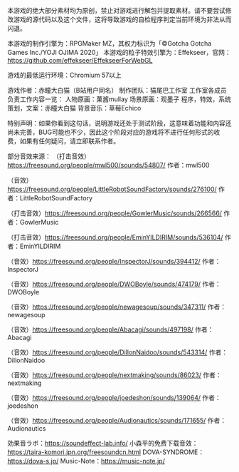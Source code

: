 本游戏的绝大部分素材均为原创，禁止对游戏进行解包并提取素材。请不要尝试修改游戏的源代码以及这个文件，这将导致游戏的自检程序判定当前环境为非法从而闪退。

本游戏的制作引擎为：RPGMaker MZ，其权力标识为「©Gotcha Gotcha Games Inc./YOJI OJIMA 2020」
本游戏的粒子特效引擎为：Effekseer，官网：https://github.com/effekseer/EffekseerForWebGL

游戏的最低运行环境：Chromium 57以上

游戏作者：赤瞳大白猫（B站用户同名）
制作团队：猫尾巴工作室
工作室各成员负责工作内容一览：
人物原画：菓酱mullay
场景原画：观墨子
程序，特效，系统策划，文案：赤瞳大白猫
背景音乐：草莓Echico

特别声明：如果你看到这句话，说明游戏还处于测试阶段，这意味着功能和内容还尚未完善，BUG可能也不少，因此这个阶段对应的游戏将不进行任何形式的收费，如果有任何疑问，请立即联系作者。

部分音效来源：
（打击音效）https://freesound.org/people/mwl500/sounds/54807/
作者：mwl500

（音效）https://freesound.org/people/LittleRobotSoundFactory/sounds/276100/
作者：LittleRobotSoundFactory

（打击音效）https://freesound.org/people/GowlerMusic/sounds/266566/
作者：GowlerMusic

（打击音效）https://freesound.org/people/EminYILDIRIM/sounds/536104/
作者：EminYILDIRIM

（音效）https://freesound.org/people/InspectorJ/sounds/394412/
作者：InspectorJ

（音效）https://freesound.org/people/DWOBoyle/sounds/474179/
作者：DWOBoyle

（音效）https://freesound.org/people/newagesoup/sounds/347311/
作者：newagesoup

（音效）https://freesound.org/people/Abacagi/sounds/497198/
作者：Abacagi

（音效）https://freesound.org/people/DillonNaidoo/sounds/543314/
作者：DillonNaidoo

（音效）https://freesound.org/people/nextmaking/sounds/86023/
作者：nextmaking

（音效）https://freesound.org/people/joedeshon/sounds/139064/
作者：joedeshon

（音效）https://freesound.org/people/Audionautics/sounds/171655/
作者：Audionautics

効果音ラボ：https://soundeffect-lab.info/
小森平的免费下载音效：https://taira-komori.jpn.org/freesoundcn.html
DOVA-SYNDROME：https://dova-s.jp/
Music-Note：https://music-note.jp/